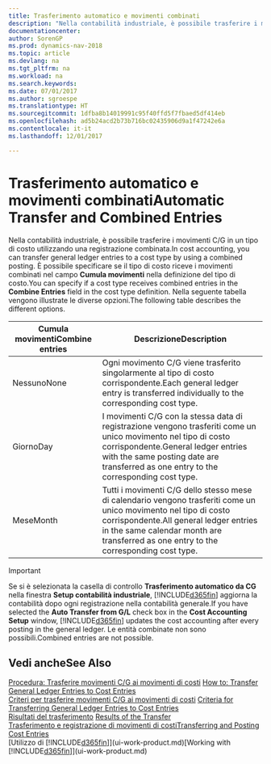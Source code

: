 ```yaml
---
title: Trasferimento automatico e movimenti combinati
description: "Nella contabilità industriale, è possibile trasferire i movimenti C/G in un tipo di costo utilizzando una registrazione combinata. È possibile specificare se il tipo di costo riceve i movimenti combinati nel campo **Cumula movimenti** nella definizione del tipo di costo. Nella seguente tabella vengono illustrate le diverse opzioni."
documentationcenter: 
author: SorenGP
ms.prod: dynamics-nav-2018
ms.topic: article
ms.devlang: na
ms.tgt_pltfrm: na
ms.workload: na
ms.search.keywords: 
ms.date: 07/01/2017
ms.author: sgroespe
ms.translationtype: HT
ms.sourcegitcommit: 1dfba8b14019991c95f40ffd5f7fbaed5df414eb
ms.openlocfilehash: ad5b24acd2b73b716bc02435906d9a1f47242e6a
ms.contentlocale: it-it
ms.lasthandoff: 12/01/2017

---
```

# <a name="automatic-transfer-and-combined-entries"></a><span data-ttu-id="b03f2-105">Trasferimento automatico e movimenti combinati</span><span class="sxs-lookup"><span data-stu-id="b03f2-105">Automatic Transfer and Combined Entries</span></span>
<span data-ttu-id="b03f2-106">Nella contabilità industriale, è possibile trasferire i movimenti C/G in un tipo di costo utilizzando una registrazione combinata.</span><span class="sxs-lookup"><span data-stu-id="b03f2-106">In cost accounting, you can transfer general ledger entries to a cost type by using a combined posting.</span></span> <span data-ttu-id="b03f2-107">È possibile specificare se il tipo di costo riceve i movimenti combinati nel campo **Cumula movimenti** nella definizione del tipo di costo.</span><span class="sxs-lookup"><span data-stu-id="b03f2-107">You can specify if a cost type receives combined entries in the **Combine Entries** field in the cost type definition.</span></span> <span data-ttu-id="b03f2-108">Nella seguente tabella vengono illustrate le diverse opzioni.</span><span class="sxs-lookup"><span data-stu-id="b03f2-108">The following table describes the different options.</span></span>  

|<span data-ttu-id="b03f2-109">Cumula movimenti</span><span class="sxs-lookup"><span data-stu-id="b03f2-109">Combine entries</span></span>|<span data-ttu-id="b03f2-110">Descrizione</span><span class="sxs-lookup"><span data-stu-id="b03f2-110">Description</span></span>|  
|---------------------|-----------------|  
|<span data-ttu-id="b03f2-111">Nessuno</span><span class="sxs-lookup"><span data-stu-id="b03f2-111">None</span></span>|<span data-ttu-id="b03f2-112">Ogni movimento C/G viene trasferito singolarmente al tipo di costo corrispondente.</span><span class="sxs-lookup"><span data-stu-id="b03f2-112">Each general ledger entry is transferred individually to the corresponding cost type.</span></span>|  
|<span data-ttu-id="b03f2-113">Giorno</span><span class="sxs-lookup"><span data-stu-id="b03f2-113">Day</span></span>|<span data-ttu-id="b03f2-114">I movimenti C/G con la stessa data di registrazione vengono trasferiti come un unico movimento nel tipo di costo corrispondente.</span><span class="sxs-lookup"><span data-stu-id="b03f2-114">General ledger entries with the same posting date are transferred as one entry to the corresponding cost type.</span></span>|  
|<span data-ttu-id="b03f2-115">Mese</span><span class="sxs-lookup"><span data-stu-id="b03f2-115">Month</span></span>|<span data-ttu-id="b03f2-116">Tutti i movimenti C/G dello stesso mese di calendario vengono trasferiti come un unico movimento nel tipo di costo corrispondente.</span><span class="sxs-lookup"><span data-stu-id="b03f2-116">All general ledger entries in the same calendar month are transferred as one entry to the corresponding cost type.</span></span>|  

> [!IMPORTANT]  
>  <span data-ttu-id="b03f2-117">Se si è selezionata la casella di controllo **Trasferimento automatico da CG** nella finestra **Setup contabilità industriale**, [!INCLUDE[d365fin](includes/d365fin_md.md)] aggiorna la contabilità dopo ogni registrazione nella contabilità generale.</span><span class="sxs-lookup"><span data-stu-id="b03f2-117">If you have selected the **Auto Transfer from G/L** check box in the **Cost Accounting Setup** window, [!INCLUDE[d365fin](includes/d365fin_md.md)] updates the cost accounting after every posting in the general ledger.</span></span> <span data-ttu-id="b03f2-118">Le entità combinate non sono possibili.</span><span class="sxs-lookup"><span data-stu-id="b03f2-118">Combined entries are not possible.</span></span>  

## <a name="see-also"></a><span data-ttu-id="b03f2-119">Vedi anche</span><span class="sxs-lookup"><span data-stu-id="b03f2-119">See Also</span></span>  
 <span data-ttu-id="b03f2-120">[Procedura: Trasferire movimenti C/G ai movimenti di costi](finance-how-to-transfer-general-ledger-entries-to-cost-entries.md) </span><span class="sxs-lookup"><span data-stu-id="b03f2-120">[How to: Transfer General Ledger Entries to Cost Entries](finance-how-to-transfer-general-ledger-entries-to-cost-entries.md) </span></span>  
 <span data-ttu-id="b03f2-121">[Criteri per trasferire movimenti C/G ai movimenti di costi](finance-criteria-for-transferring-general-ledger-entries-to-cost-entries.md) </span><span class="sxs-lookup"><span data-stu-id="b03f2-121">[Criteria for Transferring General Ledger Entries to Cost Entries](finance-criteria-for-transferring-general-ledger-entries-to-cost-entries.md) </span></span>  
 <span data-ttu-id="b03f2-122">[Risultati del trasferimento](finance-results-of-the-transfer.md) </span><span class="sxs-lookup"><span data-stu-id="b03f2-122">[Results of the Transfer](finance-results-of-the-transfer.md) </span></span>  
 [<span data-ttu-id="b03f2-123">Trasferimento e registrazione di movimenti di costi</span><span class="sxs-lookup"><span data-stu-id="b03f2-123">Transferring and Posting Cost Entries</span></span>](finance-transfer-and-post-cost-entries.md)  
 <span data-ttu-id="b03f2-124">[Utilizzo di [!INCLUDE[d365fin](includes/d365fin_md.md)]](ui-work-product.md)</span><span class="sxs-lookup"><span data-stu-id="b03f2-124">[Working with [!INCLUDE[d365fin](includes/d365fin_md.md)]](ui-work-product.md)</span></span>

